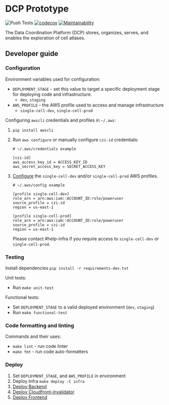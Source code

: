# DCP Prototype
![Push Tests](https://github.com/HumanCellAtlas/dcp-prototype/workflows/Push%20Tests/badge.svg)
[![codecov](https://codecov.io/gh/chanzuckerberg/dcp-prototype/branch/master/graph/badge.svg)](https://codecov.io/gh/chanzuckerberg/dcp-prototype)
[![Maintainability](https://api.codeclimate.com/v1/badges/9416c313de4d0457a5cc/maintainability)](https://codeclimate.com/github/chanzuckerberg/corpora-data-portal/maintainability)

The Data Coordination Platform (DCP) stores, organizes, serves, and enables the exploration of cell atlases.

## Developer guide

### Configuration

Environment variables used for configuration:
* `DEPLOYMENT_STAGE` - set this value to target a specific deployment stage for deploying code and infrastructure.
    * `dev`, `staging`
* `AWS_PROFILE` - the AWS profile used to access and manage infrastructure
    * `single-cell-dev`, `single-cell-prod`

Configuring `awscli` credentials and profiles in `~/.aws`:
1. `pip install awscli`
1. Run `aws configure` or manually configure `czi-id` credentials:

    ```shell
    # ~/.aws/credentials example

    [czi-id]
    aws_access_key_id = ACCESS_KEY_ID
    aws_secret_access_key = SECRET_ACCESS_KEY
    ```

1.  [Configure](https://docs.aws.amazon.com/cli/latest/userguide/cli-configure-files.html)
    the `single-cell-dev` and/or `single-cell-prod` AWS profiles.

    ```shell
    # ~/.aws/config example

    [profile single-cell-dev]
    role_arn = arn:aws:iam::ACCOUNT_ID:role/poweruser
    source_profile = czi-id
    region = us-east-1

    [profile single-cell-prod]
    role_arn = arn:aws:iam::ACCOUNT_ID:role/poweruser
    source_profile = czi-id
    region = us-east-1
    ```

    Please contact #help-infra if you require access to `single-cell-dev` or `single-cell-prod`.

### Testing
Install dependencies `pip install -r requirements-dev.txt`

Unit tests:
* Run `make unit-test`

Functional tests:
* Set `DEPLOYMENT_STAGE` to a valid deployed environment (`dev`, `staging`)
* Run `make functional-test`

### Code formatting and linting

Commands and their uses:
* `make lint` - run code linter
* `make fmt` - run code auto-formatters

### Deploy
1. Set `DEPLOYMENT_STAGE`, and `AWS_PROFILE` in environment
1. Deploy Infra `make deploy -C infra`
1. [Deploy Backend](browser/backend/README.md#Deploy)
1. [Deploy Cloudfront-invalidator](browser/lambdas/README.md#Deploy)
1. [Deploy Frontend](browser/frontend/README.md#Deployment)
